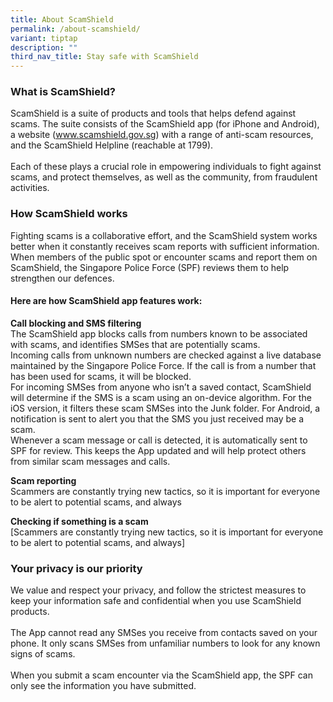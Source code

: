 ```yaml
---
title: About ScamShield
permalink: /about-scamshield/
variant: tiptap
description: ""
third_nav_title: Stay safe with ScamShield
---
```

<h3>What is ScamShield?</h3>
<p>ScamShield is a suite of products and tools that helps defend against
scams. The suite consists of the ScamShield app (for iPhone and Android),
a website (<a href="http://www.scamshield.gov.sg" rel="noopener noreferrer nofollow" target="_blank">www.scamshield.gov.sg</a>)
with a range of anti-scam resources, and the ScamShield Helpline (reachable
at 1799).
<br>
<br>Each of these plays a crucial role in empowering individuals to fight
against scams, and protect themselves, as well as the community, from fraudulent
activities.</p>
<h3>How ScamShield works</h3>
<p>Fighting scams is a collaborative effort, and the ScamShield system works
better when it constantly receives scam reports with sufficient information.
When members of the public spot or encounter scams and report them on ScamShield,
the Singapore Police Force (SPF) reviews them to help strengthen our defences.&nbsp;</p>
<p></p>
<h4>Here are how ScamShield app features work:</h4>
<p><strong>Call blocking and SMS filtering</strong>
<br>The ScamShield app blocks calls from numbers known to be associated with
scams, and identifies SMSes that are potentially scams.
<br>Incoming calls from unknown numbers are checked against a live database
maintained by the Singapore Police Force. If the call is from a number
that has been used for scams, it will be blocked.
<br>For incoming SMSes from anyone who isn’t a saved contact, ScamShield will
determine if the SMS is a scam using an on-device algorithm. For the iOS
version, it filters these scam SMSes into the Junk folder. For Android,
a notification is sent to alert you that the SMS you just received may
be a scam.
<br>Whenever a scam message or call is detected, it is automatically sent
to SPF for review. This keeps the App updated and will help protect others
from similar scam messages and calls.
<br>
</p>
<p><strong>Scam reporting</strong>
<br>Scammers are constantly trying new tactics, so it is important for everyone
to be alert to potential scams, and always&nbsp;
<br>
</p>
<p><strong>Checking if something is a scam</strong>
<br>[Scammers are constantly trying new tactics, so it is important for everyone
to be alert to potential scams, and always]</p>
<h3>Your privacy is our priority</h3>
<p>We value and respect your privacy, and follow the strictest measures to
keep your information safe and confidential when you use ScamShield products.
<br>
<br>The App cannot read any SMSes you receive from contacts saved on your
phone. It only scans SMSes from unfamiliar numbers to look for any known
signs of scams.
<br>
<br>When you submit a scam encounter via the ScamShield app, the SPF can only
see the information you have submitted.</p>